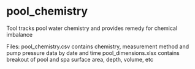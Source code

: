 # pool_chemistry
Tool tracks pool water chemistry and provides remedy for chemical imbalance

Files:
pool_chemistry.csv contains chemistry, measurement method and pump pressure data by date and time
pool_dimensions.xlsx contains breakout of pool and spa surface area, depth, volume, etc
